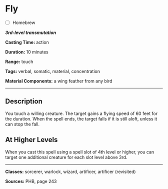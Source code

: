 # Fly

- [ ] Homebrew

***3rd-level transmutation***

**Casting Time:** action

**Duration:** 10 minutes

**Range:** touch

**Tags:** verbal, somatic, material, concentration

**Material Components:** a wing feather from any bird

---

## Description
You touch a willing creature. The target gains a flying speed of 60 feet for the duration. When the spell ends, the target falls if it is still aloft, unless it can stop the fall.

## At Higher Levels
When you cast this spell using a spell slot of 4th level or higher, you can target one additional creature for each slot level above 3rd.

---

**Classes:** sorcerer, warlock, wizard, artificer, artificer (revisited)

**Sources:** PHB, page 243
